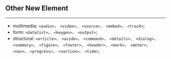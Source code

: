 ## Other New Element
----

- multimedia: `<audio>`、 `<video>`、 `<source>`、 `<embed>`、 `<track>`;
- form: `<datalist>`、 `<keygen>`、 `<output>`;
- structural: `<article>`、 `<aside>`、 `<command>`、 `<details>`、 `<dialog>`、 `<summary>`、 `<figure>`、 `<footer>`、 `<header>`、 `<mark>`、 `<meter>`、 `<nav>`、 `<progress>`、 `<section>`、 `<time>`;
